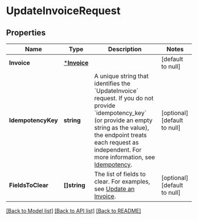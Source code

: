 # UpdateInvoiceRequest

## Properties

 Name               | Type                       | Description                                                                                                                                                                                                                                                                                                                       | Notes                        
--------------------|----------------------------|-----------------------------------------------------------------------------------------------------------------------------------------------------------------------------------------------------------------------------------------------------------------------------------------------------------------------------------|------------------------------
 **Invoice**        | [***Invoice**](Invoice.md) |                                                                                                                                                                                                                                                                                                                                   | [default to null]            
 **IdempotencyKey** | **string**                 | A unique string that identifies the &#x60;UpdateInvoice&#x60; request. If you do not provide &#x60;idempotency_key&#x60; (or provide an empty string as the value), the endpoint treats each request as independent.  For more information, see [Idempotency](https://developer.squareup.com/docs/working-with-apis/idempotency). | [optional] [default to null] 
 **FieldsToClear**  | **[]string**               | The list of fields to clear. For examples, see [Update an Invoice](https://developer.squareup.com/docs/invoices-api/update-invoices).                                                                                                                                                                                             | [optional] [default to null] 

[[Back to Model list]](../README.md#documentation-for-models) [[Back to API list]](../README.md#documentation-for-api-endpoints) [[Back to README]](../README.md)

